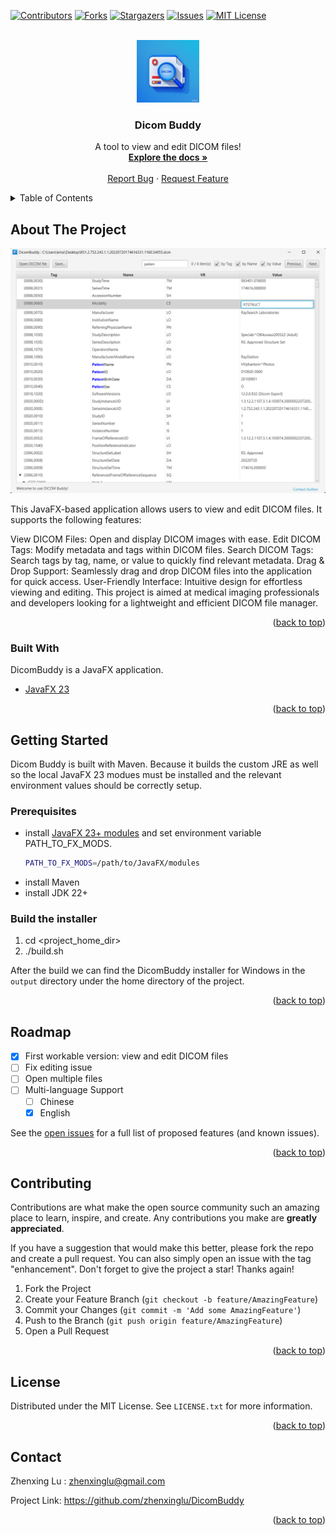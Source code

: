 <div id="top"></div>


<!-- PROJECT SHIELDS -->
<!--
*** I'm using markdown "reference style" links for readability.
*** Reference links are enclosed in brackets [ ] instead of parentheses ( ).
*** See the bottom of this document for the declaration of the reference variables
*** for contributors-url, forks-url, etc. This is an optional, concise syntax you may use.
*** https://www.markdownguide.org/basic-syntax/#reference-style-links
-->
[![Contributors][contributors-shield]][contributors-url]
[![Forks][forks-shield]][forks-url]
[![Stargazers][stars-shield]][stars-url]
[![Issues][issues-shield]][issues-url]
[![MIT License][license-shield]][license-url]



<!-- PROJECT LOGO -->
<br />
<div align="center">
  <img src="images/logo.png" alt="Logo" width="100" height="100">

<h3 align="center">Dicom Buddy</h3>

  <p align="center">
    A tool to view and edit DICOM files!
    <br />
    <a href="https://github.com/zhenxinglu/DicomBuddy"><strong>Explore the docs »</strong></a>
    <br />
    <br />
    <a href="https://github.com/zhenxinglu/DicomBuddy/issues">Report Bug</a>
    ·
    <a href="https://github.com/zhenxinglu/DicomBuddy/issues">Request Feature</a>
  </p>
</div>

<!-- TABLE OF CONTENTS -->
<details>
  <summary>Table of Contents</summary>
  <ol>
    <li>
      <a href="#about-the-project">About The Project</a>
      <ul>
        <li><a href="#built-with">Built With</a></li>
      </ul>
    </li>
    <li>
      <a href="#getting-started">Getting Started</a>
      <ul>
        <li><a href="#prerequisites">Prerequisites</a></li>
        <li><a href="#build-the-installer">Build the installer</a></li>
      </ul>
    </li>
    <li><a href="#usage">Usage</a></li>
    <li><a href="#roadmap">Roadmap</a></li>
    <li><a href="#contributing">Contributing</a></li>
    <li><a href="#license">License</a></li>
    <li><a href="#contact">Contact</a></li>
  </ol>
</details>



<!-- ABOUT THE PROJECT -->
## About The Project

![screenshot](images/screenshot.png)

This JavaFX-based application allows users to view and edit DICOM files. It supports the following features:

View DICOM Files: Open and display DICOM images with ease.
Edit DICOM Tags: Modify metadata and tags within DICOM files.
Search DICOM Tags: Search tags by tag, name, or value to quickly find relevant metadata.
Drag & Drop Support: Seamlessly drag and drop DICOM files into the application for quick access.
User-Friendly Interface: Intuitive design for effortless viewing and editing.
This project is aimed at medical imaging professionals and developers looking for a lightweight and efficient DICOM file manager.

<p align="right">(<a href="#top">back to top</a>)</p>


### Built With

DicomBuddy is a JavaFX application. 

* [JavaFX 23](https://openjfx.io/)



<p align="right">(<a href="#top">back to top</a>)</p>


<!-- GETTING STARTED -->
## Getting Started

Dicom Buddy is built with Maven. Because it builds the custom JRE as well so the local JavaFX 23 modues must 
be installed and the relevant environment values should be correctly setup.

### Prerequisites
* install [JavaFX 23+ modules](https://gluonhq.com/products/javafx) and set environment variable PATH_TO_FX_MODS.
  ```sh
  PATH_TO_FX_MODS=/path/to/JavaFX/modules
  ```
* install Maven
* install JDK 22+

### Build the installer
1. cd <project_home_dir>
2. ./build.sh

After the build we can find the DicomBuddy installer for Windows in the `output` directory under the home directory
of the project. 

<p align="right">(<a href="#top">back to top</a>)</p>


<!-- ROADMAP -->
## Roadmap

- [x] First workable version:  view and edit DICOM files
- [ ] Fix editing issue
- [ ] Open multiple files
- [ ] Multi-language Support
    - [ ] Chinese
    - [x] English

See the [open issues](https://github.com/zhenxinglu/DicomBuddy/issues) for a full list of proposed features (and known issues).

<p align="right">(<a href="#top">back to top</a>)</p>


<!-- CONTRIBUTING -->
## Contributing

Contributions are what make the open source community such an amazing place to learn, inspire, and create. Any contributions you make are **greatly appreciated**.

If you have a suggestion that would make this better, please fork the repo and create a pull request. You can also simply open an issue with the tag "enhancement".
Don't forget to give the project a star! Thanks again!

1. Fork the Project
2. Create your Feature Branch (`git checkout -b feature/AmazingFeature`)
3. Commit your Changes (`git commit -m 'Add some AmazingFeature'`)
4. Push to the Branch (`git push origin feature/AmazingFeature`)
5. Open a Pull Request

<p align="right">(<a href="#top">back to top</a>)</p>


<!-- LICENSE -->
## License

Distributed under the MIT License. See `LICENSE.txt` for more information.

<p align="right">(<a href="#top">back to top</a>)</p>


<!-- CONTACT -->
## Contact

Zhenxing Lu : zhenxinglu@gmail.com

Project Link: https://github.com/zhenxinglu/DicomBuddy

<p align="right">(<a href="#top">back to top</a>)</p>


<!-- MARKDOWN LINKS & IMAGES -->
<!-- https://www.markdownguide.org/basic-syntax/#reference-style-links -->
[contributors-shield]: https://img.shields.io/github/contributors/othneildrew/Best-README-Template.svg?style=for-the-badge
[contributors-url]: https://github.com/zhenxinglu/DicomBuddy/graphs/contributors
[forks-shield]: https://img.shields.io/github/forks/othneildrew/Best-README-Template.svg?style=for-the-badge
[forks-url]: https://github.com/zhenxinglu/DicomBuddy/network/members
[stars-shield]: https://img.shields.io/github/stars/othneildrew/Best-README-Template.svg?style=for-the-badge
[stars-url]: https://github.com/zhenxinglu/DicomBuddy/stargazers
[issues-shield]: https://img.shields.io/github/issues/othneildrew/Best-README-Template.svg?style=for-the-badge
[issues-url]: https://github.com/zhenxinglu/DicomBuddy/issues
[license-shield]: https://img.shields.io/github/license/othneildrew/Best-README-Template.svg?style=for-the-badge
[license-url]: https://github.com/zhenxinglu/DicomBuddy/blob/master/LICENSE.txt


